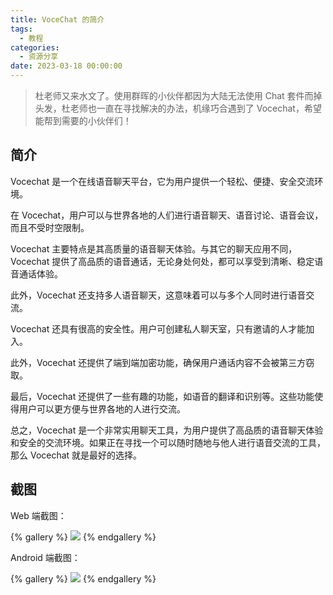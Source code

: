 ```yaml
---
title: VoceChat 的简介
tags:
  - 教程
categories:
  - 资源分享
date: 2023-03-18 00:00:00
---
```


> 杜老师又来水文了。使用群晖的小伙伴都因为大陆无法使用 Chat 套件而掉头发，杜老师也一直在寻找解决的办法，机缘巧合遇到了 Vocechat，希望能帮到需要的小伙伴们！

<!-- more -->

## 简介

Vocechat 是一个在线语音聊天平台，它为用户提供一个轻松、便捷、安全交流环境。

在 Vocechat，用户可以与世界各地的人们进行语音聊天、语音讨论、语音会议，而且不受时空限制。

Vocechat 主要特点是其高质量的语音聊天体验。与其它的聊天应用不同，Vocechat 提供了高品质的语音通话，无论身处何处，都可以享受到清晰、稳定语音通话体验。

此外，Vocechat 还支持多人语音聊天，这意味着可以与多个人同时进行语音交流。

Vocechat 还具有很高的安全性。用户可创建私人聊天室，只有邀请的人才能加入。

此外，Vocechat 还提供了端到端加密功能，确保用户通话内容不会被第三方窃取。

最后，Vocechat 还提供了一些有趣的功能，如语音的翻译和识别等。这些功能使得用户可以更方便与世界各地的人进行交流。

总之，Vocechat 是一个非常实用聊天工具，为用户提供了高品质的语音聊天体验和安全的交流环境。如果正在寻找一个可以随时随地与他人进行语音交流的工具，那么 Vocechat 就是最好的选择。

## 截图

Web 端截图：

{% gallery %}
![](https://cdn.dusays.com/2023/03/566-1.jpg)
{% endgallery %}

Android 端截图：

{% gallery %}
![](https://cdn.dusays.com/2023/03/566-2.jpg)
{% endgallery %}